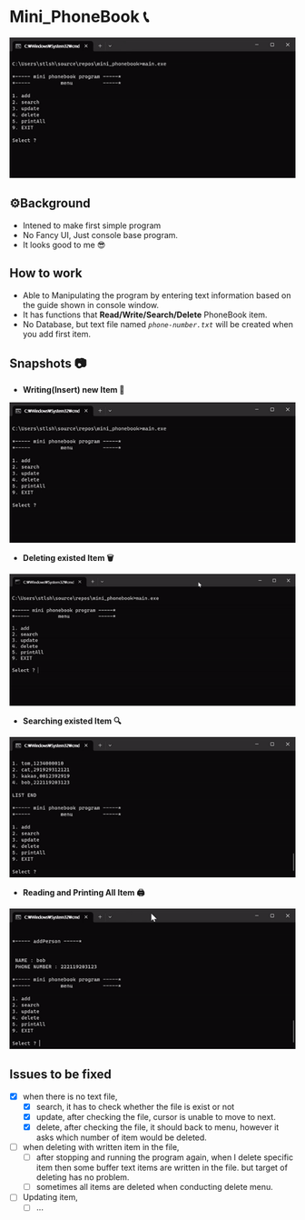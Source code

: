 # Mini_PhoneBook 📞
![home](img/home.gif)


## ⚙️Background
- Intened to make first simple program
- No Fancy UI, Just console base program.
- It looks good to me 😎


## How to work
- Able to Manipulating the program by entering text information based on the guide shown in console window.
- It has functions that **Read/Write/Search/Delete** PhoneBook item. 
- No Database, but text file named *```phone-number.txt```* will be created when you add first item.


## Snapshots 📷

* **Writing(Insert) new Item 📝**

![write](img/insert.gif)


* **Deleting existed Item 🗑️**

![Delete](img/delete.gif)


* **Searching existed Item 🔍**

![search](img/search.gif)


* **Reading and Printing All Item 🖨️**

![readAll](img/readAll.gif)


## Issues to be fixed
- [x] when there is no text file,
    - [x] search, it has to check whether the file is exist or not
    - [x] update, after checking the file, cursor is unable to move to next.
    - [x] delete, after checking the file, it should back to menu, however it asks which number of item would be deleted.
- [ ] when deleting with written item in the file,
    - [ ] after stopping and running the program again, when I delete specific item then some buffer text items are written in the file. but target of deleting has no problem. 
    - [ ] sometimes all items are deleted when conducting delete menu.
- [ ] Updating item,
    - [ ] ... 